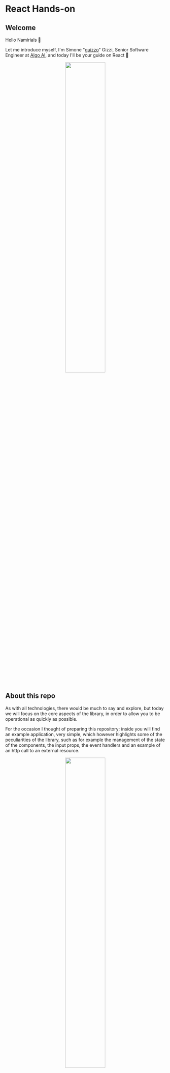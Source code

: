 # React Hands-on

## Welcome

Hello Namirials 👋

Let me introduce myself, I'm Simone "[guizzo](https://github.com/guizzo)" Gizzi, Senior Software Engineer at [Algo AI](https://algointerview.it/), and today I'll be your guide on React 🤗

<p align="center">
  <img width="50%" src="https://media.makeameme.org/created/hello-everyone-5b1ccf.jpg">
</p>

## About this repo

As with all technologies, there would be much to say and explore, but today we will focus on the core aspects of the library, in order to allow you to be operational as quickly as possible.

For the occasion I thought of preparing this repository; inside you will find an example application, very simple, which however highlights some of the peculiarities of the library, such as for example the management of the state of the components, the input props, the event handlers and an example of an http call to an external resource.

<p align="center">
  <img width="50%" src="https://ih1.redbubble.net/image.3548411287.9676/st,small,507x507-pad,600x600,f8f8f8.jpg">
</p>

React clearly has much more to offer, but considering the time available for this session, I therefore preferred to focus on the aspects that I think are fundamental for working with this library nowadays.

## Usage

First thing first, open a terminal session and clone this repo, like this:

```shell
$ git clone git@github.com:guizzo/react-hands-on.git
```

Once cloned, move inside the project folder:

```shell
$ cd react-hands-on
```

then install the project dependencies:

```shell
$ npm install
```

and finally, run the project to see it in your browser:

```shell
$ npm start
```
